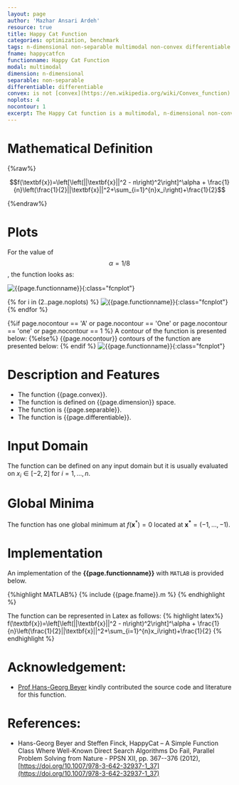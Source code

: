 ```yaml
---
layout: page
author: 'Mazhar Ansari Ardeh'
resource: true
title: Happy Cat Function
categories: optimization, benchmark
tags: n-dimensional non-separable multimodal non-convex differentiable parametric
fname: happycatfcn
functionname: Happy Cat Function
modal: multimodal
dimension: n-dimensional
separable: non-separable
differentiable: differentiable
convex: is not [convex](https://en.wikipedia.org/wiki/Convex_function)
noplots: 4
nocontour: 1
excerpt: The Happy Cat function is a multimodal, n-dimensional non-convex mathematical function widely used for testing optimization algorithms
---
```



# Mathematical Definition

{%raw%}

$$f(\textbf{x})=\left[\left(||\textbf{x}||^2 - n\right)^2\right]^\alpha + \frac{1}{n}\left(\frac{1}{2}||\textbf{x}||^2+\sum_{i=1}^{n}x_i\right)+\frac{1}{2}$$

{%endraw%}

# Plots
For the value of $$\alpha=1/8$$, the function looks as: 

![{{page.functionname}}]({{site.baseurl}}/benchmarkfcns/plots/{{page.fname}}.png){:class="fcnplot"}

{% for i in (2..page.noplots) %}
![{{page.functionname}}]({{site.baseurl}}/benchmarkfcns/plots/{{page.fname}}_{{i}}.png){:class="fcnplot"}
{% endfor %}


{%if page.nocontour == 'A' or page.nocontour == 'One' or page.nocontour == 'one' or page.nocontour == 1 %}
   A contour of the function is presented below:
{%else%}
   {{page.nocontour}} contours of the function are presented below:
{% endif %}
![{{page.functionname}}]({{site.baseurl}}/benchmarkfcns/plots/{{page.fname}}_contour.png){:class="fcnplot"}


# Description and Features
* The function {{page.convex}}.
* The function is defined on {{page.dimension}} space.
* The function is {{page.separable}}.
* The function is {{page.differentiable}}.

# Input Domain
The function can be defined on any input domain but it is usually evaluated on $x_i \in [-2, 2]$ for $i=1, ..., n$.

# Global Minima
The function has one global minimum at $f(\textbf{x}^{\ast}) = 0$ located at $\mathbf{x^\ast}=(-1, ..., -1)$.

# Implementation
An implementation of the **{{page.functionname}}** with `MATLAB` is provided below. 

{%highlight MATLAB%}
{% include {{page.fname}}.m %}
{% endhighlight %}

The function can be represented in Latex as follows:
{% highlight latex%}
f(\textbf{x})=\left[\left(||\textbf{x}||^2 - n\right)^2\right]^\alpha + \frac{1}{n}\left(\frac{1}{2}||\textbf{x}||^2+\sum_{i=1}^{n}x_i\right)+\frac{1}{2}
{% endhighlight %}

<!--# See also: 
* [Ackley Function]({{site.baseurl}}/benchmarkfcns/ackleyfcn)
* [Ackley N. 2 Function]({{site.baseurl}}/benchmarkfcns/ackleyn2fcn)
* [Ackley N. 3 Function]({{site.baseurl}}/benchmarkfcns/ackleyn3fcn)-->

# Acknowledgement: 
* [Prof Hans-Georg Beyer](https://homepages.fhv.at/hgb/) kindly contributed the source code and literature for this function. 

# References:
* Hans-Georg Beyer and Steffen Finck, HappyCat – A Simple Function Class Where Well-Known Direct Search Algorithms Do Fail, Parallel Problem Solving from Nature - PPSN XII,
pp. 367--376 (2012), [https://doi.org/10.1007/978-3-642-32937-1_37](https://doi.org/10.1007/978-3-642-32937-1_37)

